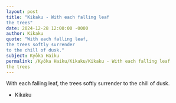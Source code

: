 ```yaml
---
layout: post
title: "Kikaku - With each falling leaf
the trees"
date: 2024-12-28 12:00:00 -0000
author: Kikaku
quote: "With each falling leaf,
the trees softly surrender
to the chill of dusk."
subject: Kyōka Haiku
permalink: /Kyōka Haiku/Kikaku/Kikaku - With each falling leaf
the trees
---
```


With each falling leaf,
the trees softly surrender
to the chill of dusk.

- Kikaku
